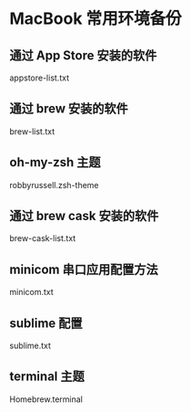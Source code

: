 
# MacBook 常用环境备份  


## 通过 App Store 安装的软件
appstore-list.txt      

## 通过 brew 安装的软件
brew-list.txt          

## oh-my-zsh 主题
robbyrussell.zsh-theme

## 通过 brew cask 安装的软件 
brew-cask-list.txt     

## minicom 串口应用配置方法
minicom.txt            

## sublime 配置
sublime.txt

## terminal 主题
Homebrew.terminal
